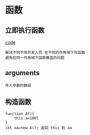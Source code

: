 # 函数
## 立即执行函数
[code](./立即执行函数.html)
```
解决不同不同开发人员 在不同的作用域下写函数
避免在同一作用域下函数覆盖的问题
```

## arguments
```
传入参数的数组

```

## 构造函数
```
function A(){
    this.a=100l
}
let aa=new A(); 返回 this 到 aa

```